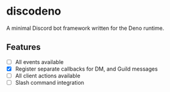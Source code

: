 # discodeno

A minimal Discord bot framework written for the Deno runtime.

## Features

- [ ] All events available
- [x] Register separate callbacks for DM, and Guild messages
- [ ] All client actions available
- [ ] Slash command integration
